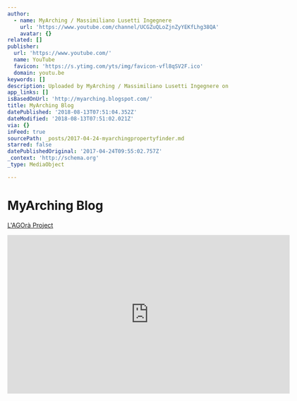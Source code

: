 ```yaml
---
author:
  - name: MyArching / Massimiliano Lusetti Ingegnere
    url: 'https://www.youtube.com/channel/UCGZuQLoZjnZyYEKfLhg38QA'
    avatar: {}
related: []
publisher:
  url: 'https://www.youtube.com/'
  name: YouTube
  favicon: 'https://s.ytimg.com/yts/img/favicon-vfl8qSV2F.ico'
  domain: youtu.be
keywords: []
description: Uploaded by MyArching / Massimiliano Lusetti Ingegnere on 2018-06-05.
app_links: []
isBasedOnUrl: 'http://myarching.blogspot.com/'
title: MyArching Blog
datePublished: '2018-08-13T07:51:04.352Z'
dateModified: '2018-08-13T07:51:02.021Z'
via: {}
inFeed: true
sourcePath: _posts/2017-04-24-myarchingpropertyfinder.md
starred: false
datePublishedOriginal: '2017-04-24T09:55:02.757Z'
_context: 'http://schema.org'
_type: MediaObject

---
```

# MyArching Blog
[L'AGOrà Project][0]

<iframe src="https://cdn.embedly.com/widgets/media.html?src=https%3A%2F%2Fwww.youtube.com%2Fembed%2FOEqKtgdgDj0%3Ffeature%3Doembed&amp;url=http%3A%2F%2Fwww.youtube.com%2Fwatch%3Fv%3DOEqKtgdgDj0&amp;image=https%3A%2F%2Fi.ytimg.com%2Fvi%2FOEqKtgdgDj0%2Fhqdefault.jpg&amp;key=a715cf41cc93453ca338d350cd26f87b&amp;type=text%2Fhtml&amp;schema=youtube" width="640" height="360" scrolling="no" frameborder="0" allowfullscreen="true" style=""></iframe>



[0]: http://myarching.link/lagora-lalbergo-arrivera